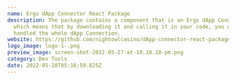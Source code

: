 ```yaml
---
name: Ergo dApp Connector React Package
description: The package contains a component that is an Ergo dApp Connector,
  which means that by downloading it and calling it in your code, you will have
  handled the whole dApp Connection.
website: https://github.com/nightowlcasino/dApp-connector-react-package
logo_image: logo-1-.png
preview_image: screen-shot-2022-05-27-at-10.18.18-pm.png
category: Dev Tools
date: 2022-05-28T05:16:59.825Z
---
```

